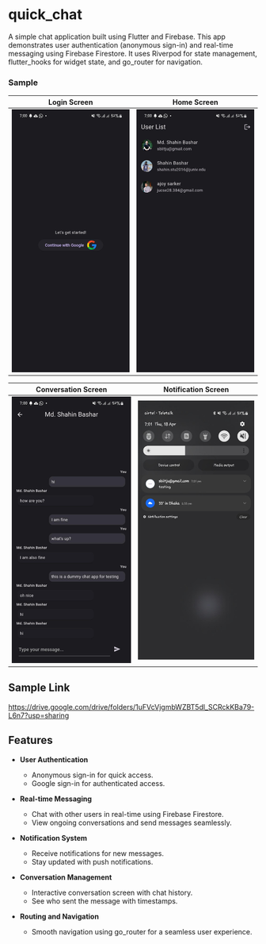 # quick_chat
A simple chat application built using Flutter and Firebase. This app demonstrates user authentication (anonymous sign-in) and real-time messaging using Firebase Firestore. It uses Riverpod for state management, flutter_hooks for widget state, and go_router for navigation.

### Sample

Login Screen | Home Screen
-------------|-----------------
![alt text](images/1.jpeg "Login Screeen") | ![alt text](images/2.jpeg "Home Screen")


Conversation Screen | Notification Screen
-------------|-----------------
![alt text](images/3.jpeg "Conversation Screen") | ![alt text](images/4.jpeg "Notification Screen")

## Sample Link

https://drive.google.com/drive/folders/1uFVcVjgmbWZBT5dl_SCRckKBa79-L6n7?usp=sharing

## Features

- **User Authentication**
    - Anonymous sign-in for quick access.
    - Google sign-in for authenticated access.

- **Real-time Messaging**
    - Chat with other users in real-time using Firebase Firestore.
    - View ongoing conversations and send messages seamlessly.

- **Notification System**
    - Receive notifications for new messages.
    - Stay updated with push notifications.

- **Conversation Management**
    - Interactive conversation screen with chat history.
    - See who sent the message with timestamps.

- **Routing and Navigation**
    - Smooth navigation using go_router for a seamless user experience.


